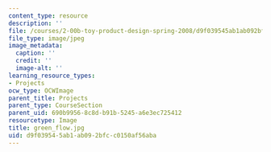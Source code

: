 ```yaml
---
content_type: resource
description: ''
file: /courses/2-00b-toy-product-design-spring-2008/d9f039545ab1ab092bfcc0150af56aba_green_flow.jpg
file_type: image/jpeg
image_metadata:
  caption: ''
  credit: ''
  image-alt: ''
learning_resource_types:
- Projects
ocw_type: OCWImage
parent_title: Projects
parent_type: CourseSection
parent_uid: 690b9956-8c8d-b91b-5245-a6e3ec725412
resourcetype: Image
title: green_flow.jpg
uid: d9f03954-5ab1-ab09-2bfc-c0150af56aba
---
```

